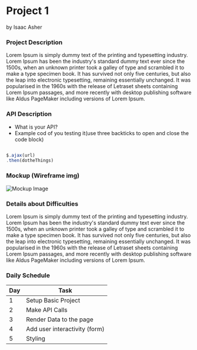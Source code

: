 # Project 1
by Isaac Asher

### Project Description

Lorem Ipsum is simply dummy text of the printing and typesetting industry. Lorem Ipsum has been the industry's standard dummy text ever since the 1500s, when an unknown printer took a galley of type and scrambled it to make a type specimen book. It has survived not only five centuries, but also the leap into electronic typesetting, remaining essentially unchanged. It was popularised in the 1960s with the release of Letraset sheets containing Lorem Ipsum passages, and more recently with desktop publishing software like Aldus PageMaker including versions of Lorem Ipsum.

### API Description

- What is your API?
- Example cod of you testing it(use three backticks to open and close the code block)

```js

$.ajax(url)
.then(dotheThings)

```

### Mockup (Wireframe img)

![Mockup Image](https://i.imgur.com/Rf48txF.jpg)

### Details about Difficulties

Lorem Ipsum is simply dummy text of the printing and typesetting industry. Lorem Ipsum has been the industry's standard dummy text ever since the 1500s, when an unknown printer took a galley of type and scrambled it to make a type specimen book. It has survived not only five centuries, but also the leap into electronic typesetting, remaining essentially unchanged. It was popularised in the 1960s with the release of Letraset sheets containing Lorem Ipsum passages, and more recently with desktop publishing software like Aldus PageMaker including versions of Lorem Ipsum.

### Daily Schedule

| Day | Task |   
|-----|------|
| 1 | Setup Basic Project | 
| 2 | Make API Calls |   
| 3 | Render Data to the page |   
| 4 | Add user interactivity (form) |   
| 5 | Styling | 



